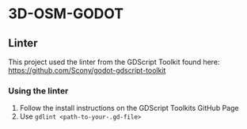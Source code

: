 # 3D-OSM-GODOT
## Linter
This project used the linter from the GDScript Toolkit found here: https://github.com/Scony/godot-gdscript-toolkit
### Using the linter
<ol>
  <li>Follow the install instructions on the GDScript Toolkits GitHub Page</li>
  <li>Use <code>gdlint &ltpath-to-your-.gd-file&gt</code></li>
</ol> 
